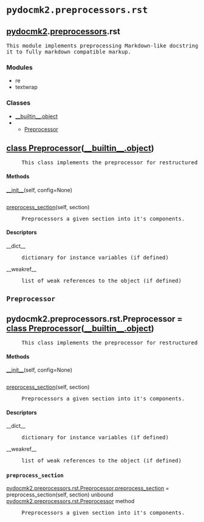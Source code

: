 

<a name="pydocmk2.preprocessors.rst"></a>

# `pydocmk2.preprocessors.rst`


<h2><a href="./pydocmk2.html">pydocmk2</a>.<a href="./pydocmk2.preprocessors.html">preprocessors</a>.rst</h2> <div class="module">  <div class="docstring">

<pre class="doc" markdown="0">This module implements preprocessing Markdown-like docstrings and converts
it to fully markdown compatible markup.</pre>

</div>  <div class="modules"><h3>Modules</h3><ul class="list"><li>re</li><li>textwrap</li></ul></div>  <div class="classes"><h3>Classes</h3><ul class="tree"><li><span class="class-name"><a href="./__builtin__.html#object">__builtin__.object</a></span></li><li><ul class="tree"><li><span class="class-name"><a href="./pydocmk2.preprocessors.rst.html#Preprocessor">Preprocessor</a></span></li></ul></li></ul><dl class="classes"><dt class="class"><h2><a name="Preprocessor" href="#Preprocessor">class <span class="class-name">Preprocessor</span></a>(<a href="./__builtin__.html#object">__builtin__.object</a>)</h2></dt><dd class="class"><dd>


<pre class="doc" markdown="0">This class implements the preprocessor for restructured text.</pre>


</dd><h4 class="head-methods">Methods </h4><dl class="function"><dt><a name="Preprocessor-__init__" href="#Preprocessor-__init__"><span class="function-name">__init__</span></a><span class="argspec">(self, config<span class="parameter-default">=None</span>)</span></dt><dd>

<pre class="doc" markdown="0"></pre>

</dd></dl>
<dl class="function"><dt><a name="Preprocessor-preprocess_section" href="#Preprocessor-preprocess_section"><span class="function-name">preprocess_section</span></a><span class="argspec">(self, section)</span></dt><dd>

<pre class="doc" markdown="0">Preprocessors a given section into it's components.</pre>

</dd></dl>

  <h4 class="head-desc">Descriptors </h4><dl class="descriptor"><dt>__dict__</dt>
<dd>

<pre class="doc" markdown="0">dictionary for instance variables (if defined)</pre>

</dd>
</dl>
<dl class="descriptor"><dt>__weakref__</dt>
<dd>

<pre class="doc" markdown="0">list of weak references to the object (if defined)</pre>

</dd>
</dl>
</dd></dl></div></div>


<a name="pydocmk2.preprocessors.rst.Preprocessor"></a>

## `Preprocessor`


<dt class="class"><h2><span class="class-name">pydocmk2.preprocessors.rst.Preprocessor</span> = <a name="pydocmk2.preprocessors.rst.Preprocessor" href="#pydocmk2.preprocessors.rst.Preprocessor">class Preprocessor</a>(<a href="./__builtin__.html#object">__builtin__.object</a>)</h2></dt><dd class="class"><dd>


<pre class="doc" markdown="0">This class implements the preprocessor for restructured text.</pre>


</dd><h4 class="head-methods">Methods </h4><dl class="function"><dt><a name="Preprocessor-__init__" href="#Preprocessor-__init__"><span class="function-name">__init__</span></a><span class="argspec">(self, config<span class="parameter-default">=None</span>)</span></dt><dd>

<pre class="doc" markdown="0"></pre>

</dd></dl>
<dl class="function"><dt><a name="Preprocessor-preprocess_section" href="#Preprocessor-preprocess_section"><span class="function-name">preprocess_section</span></a><span class="argspec">(self, section)</span></dt><dd>

<pre class="doc" markdown="0">Preprocessors a given section into it's components.</pre>

</dd></dl>

  <h4 class="head-desc">Descriptors </h4><dl class="descriptor"><dt>__dict__</dt>
<dd>

<pre class="doc" markdown="0">dictionary for instance variables (if defined)</pre>

</dd>
</dl>
<dl class="descriptor"><dt>__weakref__</dt>
<dd>

<pre class="doc" markdown="0">list of weak references to the object (if defined)</pre>

</dd>
</dl>
</dd>


<a name="pydocmk2.preprocessors.rst.Preprocessor.preprocess_section"></a>

### `preprocess_section`


<dl class="function"><dt><a name="-pydocmk2.preprocessors.rst.Preprocessor.preprocess_section" href="#-pydocmk2.preprocessors.rst.Preprocessor.preprocess_section"><span class="function-name">pydocmk2.preprocessors.rst.Preprocessor.preprocess_section</span></a> = preprocess_section<span class="argspec">(self, section)</span><span class="note"> unbound <a href="./pydocmk2.preprocessors.rst.html#Preprocessor">pydocmk2.preprocessors.rst.Preprocessor</a> method</span></dt><dd>

<pre class="doc" markdown="0">Preprocessors a given section into it's components.</pre>

</dd></dl>

